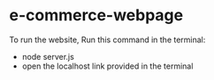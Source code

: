 # e-commerce-webpage

To run the website, Run this command in the terminal:

- node server.js
- open the localhost link provided in the terminal
